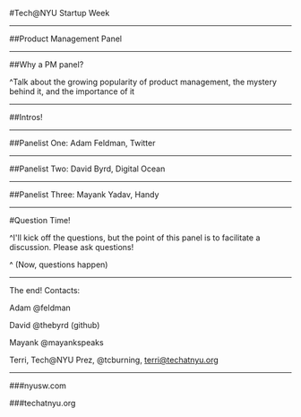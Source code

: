 #Tech@NYU Startup Week

---

##Product Management Panel

---

##Why a PM panel?

^Talk about the growing popularity of product management, the mystery behind it, and the importance of it

---

##Intros!

---

##Panelist One: Adam Feldman, Twitter

---

##Panelist Two: David Byrd, Digital Ocean

---

##Panelist Three: Mayank Yadav, Handy

---

#Question Time!

^I'll kick off the questions, but the point of this panel is to facilitate a discussion. Please ask questions!

^ (Now, questions happen)

---

The end! Contacts:

Adam @feldman

David @thebyrd (github)

Mayank @mayankspeaks

Terri, Tech@NYU Prez, @tcburning, terri@techatnyu.org

---

###nyusw.com

###techatnyu.org
